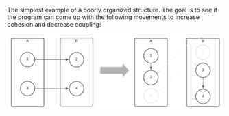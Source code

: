 The simplest example of a poorly organized structure. The goal is to see if the program can come up with the following movements to increase cohesion and decrease coupling:

![simple_bad_change](./simple_bad_change.png)